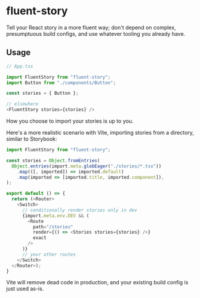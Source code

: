 # fluent-story

Tell your React story in a more fluent way; don't depend on complex, presumptuous build configs, and use whatever tooling you already have.

## Usage

```Typescript
// App.tsx

import FluentStory from "fluent-story";
import Button from "./components/Button";

const stories = { Button };

// elsewhere
<FluentStory stories={stories} />
```

How you choose to import your stories is up to you.

Here's a more realistic scenario with Vite, importing stories from a directory, similar to Storybook:

```Typescript
import FluentStory from "fluent-story";

const stories = Object.fromEntries(
  Object.entries(import.meta.globEager("./stories/*.tsx"))
    .map(([, imported]) => imported.default)
    .map(imported => [imported.title, imported.component]),
);

export default () => {
  return (<Router>
    <Switch>
      // conditionally render stories only in dev
      {import.meta.env.DEV && (
        <Route
          path="/stories"
          render={() => <Stories stories={stories} />}
          exact
        />
      )}
      // your other routes
    </Switch>
  </Router>);
}
```

Vite will remove dead code in production, and your existing build config is just used as-is.
